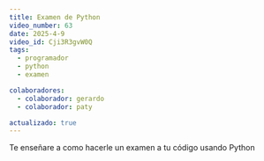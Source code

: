 ```yaml
---
title: Examen de Python
video_number: 63
date: 2025-4-9
video_id: Cji3R3gvW0Q
tags:
  - programador
  - python
  - examen

colaboradores:
  - colaborador: gerardo
  - colaborador: paty

actualizado: true
---
```


Te enseñare a como hacerle un examen a tu código usando Python